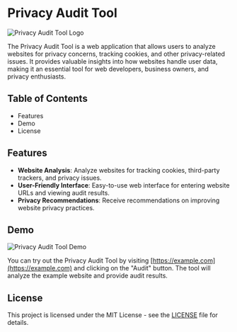 # Privacy Audit Tool

![Privacy Audit Tool Logo](images/logo.png)

The Privacy Audit Tool is a web application that allows users to analyze websites for privacy concerns, tracking cookies, and other privacy-related issues. It provides valuable insights into how websites handle user data, making it an essential tool for web developers, business owners, and privacy enthusiasts.

## Table of Contents

- Features
- Demo
- License

## Features

- **Website Analysis**: Analyze websites for tracking cookies, third-party trackers, and privacy issues.
- **User-Friendly Interface**: Easy-to-use web interface for entering website URLs and viewing audit results.
- **Privacy Recommendations**: Receive recommendations on improving website privacy practices.

## Demo

![Privacy Audit Tool Demo](images/demo.gif)

You can try out the Privacy Audit Tool by visiting [https://example.com](https://example.com) and clicking on the "Audit" button. The tool will analyze the example website and provide audit results.

## License

This project is licensed under the MIT License - see the [LICENSE](LICENSE) file for details.
